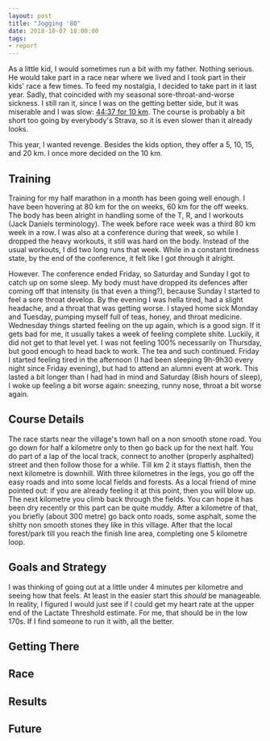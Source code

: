 ```yaml
---
layout: post
title: "Jogging '80"
date: 2018-10-07 18:00:00
tags:
- report
---
```


As a little kid, I would sometimes run a bit with my father. Nothing serious.
He would take part in a race near where we lived and I took part in their kids'
race a few times. To feed my nostalgia, I decided to take part in it last year.
Sadly, that coincided with my seasonal sore-throat-and-worse sickness. I still
ran it, since I was on the getting better side, but it was miserable and I was
slow: [44:37 for 10 km][lastyearstrava]. The course is probably a bit short too
going by everybody's Strava, so it is even slower than it already looks.

This year, I wanted revenge. Besides the kids option, they offer a 5, 10, 15,
and 20 km. I once more decided on the 10 km.

## Training

Training for my half marathon in a month has been going well enough. I have
been hovering at 80 km for the on weeks, 60 km for the off weeks. The body has
been alright in handling some of the T, R, and I workouts (Jack Daniels
terminology). The week before race week was a third 80 km week in a row. I was
also at a conference during that week, so while I dropped the heavy workouts,
it still was hard on the body. Instead of the usual workouts, I did two long
runs that week. While in a constant tiredness state, by the end of the
conference, it felt like I got through it alright.

However. The conference ended Friday, so Saturday and Sunday I got to catch up
on some sleep. My body must have dropped its defences after coming off that
intensity (is that even a thing?), because Sunday I started to feel a sore
throat develop. By the evening I was hella tired, had a slight headache, and a
throat that was getting worse. I stayed home sick Monday and Tuesday, pumping
myself full of teas, honey, and throat medicine.  Wednesday things started
feeling on the up again, which is a good sign. If it gets bad for me, it
usually takes a week of feeling complete shite. Luckily, it did not get to that
level yet. I was not feeling 100% necessarily on Thursday, but good enough to
head back to work. The tea and such continued.  Friday I started feeling tired
in the afternoon (I had been sleeping 9h-9h30 every night since Friday
evening), but had to attend an alumni event at work. This lasted a bit longer
than I had had in mind and Saturday (8ish hours of sleep), I woke up feeling a
bit worse again: sneezing, runny nose, throat a bit worse again.

## Course Details

The race starts near the village's town hall on a non smooth stone road. You go
down for half a kilometre only to then go back up for the next half. You do
part of a lap of the local track, connect to another (properly asphalted)
street and then follow those for a while. Till km 2 it stays flattish, then the
next kilometre is downhill. With three kilometres in the legs, you go off the
easy roads and into some local fields and forests. As a local friend of mine
pointed out: if you are already feeling it at this point, then you will blow
up. The next kilometre you climb back through the fields. You can hope it has
been dry recently or this part can be quite muddy. After a kilometre of that,
you briefly (about 300 metre) go back onto roads, some asphalt, some the shitty
non smooth stones they like in this village. After that the local forest/park
till you reach the finish line area, completing one 5 kilometre loop.

## Goals and Strategy

I was thinking of going out at a little under 4 minutes per kilometre and
seeing how that feels. At least in the easier start this *should* be
manageable. In reality, I figured I would just see if I could get my heart rate
at the upper end of the Lactate Threshold estimate. For me, that should be in
the low 170s. If I find someone to run it with, all the better.

## Getting There

## Race

## Results

## Future

[lastyearstrava]: https://www.strava.com/activities/1210410080
